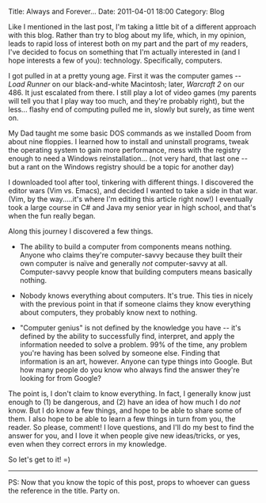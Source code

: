 Title: Always and Forever...
Date: 2011-04-01 18:00
Category: Blog

Like I mentioned in the last post, I'm taking a little bit of a different
approach with this blog. Rather than try to blog about my life, which, in my
opinion, leads to rapid loss of interest both on my part and the part of my
readers, I've decided to focus on something that I'm actually interested in
(and I hope interests a few of you):  technology.  Specifically, computers.

I got pulled in at a pretty young age.  First it was the computer games -- _Load
Runner_ on our black-and-white Macintosh; later, _Warcraft 2_ on our 486.  It
just escalated from there.  I still play a lot of video games (my parents will
tell you that I play way too much, and they're probably right), but the less...
flashy end of computing pulled me in, slowly but surely, as time went on.

My Dad taught me some basic DOS commands as we installed Doom from about nine
floppies.  I learned how to install and uninstall programs, tweak the operating
system to gain more performance, mess with the registry enough to need a Windows
reinstallation... (not very hard, that last one -- but a rant on the Windows
registry should be a topic for another day)

I downloaded tool after tool, tinkering with different things.  I discovered the
editor wars (Vim vs. Emacs), and decided I wanted to take a side in that war.
(Vim, by the way.....it's where I'm editing this article right now!)  I
eventually took a large course in C# and Java my senior year in high school, and
that's when the fun really began.

Along this journey I discovered a few things.

* The ability to build a computer from components means nothing.  Anyone who
  claims they're computer-savvy because they built their own computer is naïve
  and generally *not* computer-savvy at all. Computer-savvy people know that
  building computers means basically nothing.

* Nobody knows everything about computers.  It's true.  This ties in nicely with
  the previous point in that if someone claims they know everything about
  computers, they probably know next to nothing.

* "Computer genius" is not defined by the knowledge you have -- it's defined by
  the ability to successfully find, interpret, and apply the information needed
  to solve a problem.  99% of the time, any problem you're having has been
  solved by someone else.  Finding that information is an art, however.  Anyone
  can type things into Google.  But how many people do you know who always find
  the answer they're looking for from Google?

The point is, I don't claim to know everything.  In fact, I generally know just
enough to (1) be dangerous, and (2) have an idea of how much I do *not* know.
But I do know a few things, and hope to be able to share some of them.  I also
hope to be able to learn a few things in turn from you, the reader.  So please,
comment!  I love questions, and I'll do my best to find the answer for you, and
I love it when people give new ideas/tricks, or yes, even when they correct
errors in my knowledge.

So let's get to it!  =)

***

PS:  Now that you know the topic of this post, props to whoever can guess the
reference in the title.  Party on.
